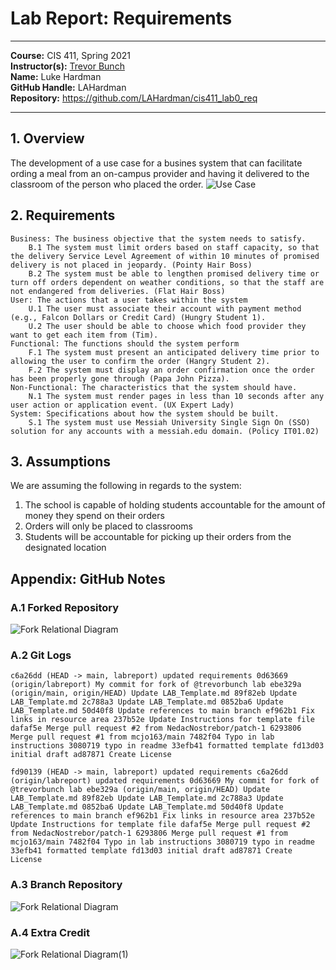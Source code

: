 # Lab Report: Requirements
___
**Course:** CIS 411, Spring 2021  
**Instructor(s):** [Trevor Bunch](https://github.com/trevordbunch)  
**Name:** Luke Hardman  
**GitHub Handle:** LAHardman  
**Repository:** https://github.com/LAHardman/cis411_lab0_req
___

## 1. Overview
The development of a use case for a busines system that can facilitate ording a meal from an on-campus provider and having it delivered to the classroom of the person who placed the order.
![Use Case](https://user-images.githubusercontent.com/122503446/215306052-6d396df2-aa79-44cd-8ed8-8b6854e1c268.png)
## 2. Requirements

    Business: The business objective that the system needs to satisfy.
        B.1 The system must limit orders based on staff capacity, so that the delivery Service Level Agreement of within 10 minutes of promised delivery is not placed in jeopardy. (Pointy Hair Boss)
        B.2 The system must be able to lengthen promised delivery time or turn off orders dependent on weather conditions, so that the staff are not endangered from deliveries. (Flat Hair Boss)
    User: The actions that a user takes within the system
        U.1 The user must associate their account with payment method (e.g., Falcon Dollars or Credit Card) (Hungry Student 1).
        U.2 The user should be able to choose which food provider they want to get each item from (Tim).
    Functional: The functions should the system perform
        F.1 The system must present an anticipated delivery time prior to allowing the user to confirm the order (Hangry Student 2).
        F.2 The system must display an order confirmation once the order has been properly gone through (Papa John Pizza).
    Non-Functional: The characteristics that the system should have.
        N.1 The system must render pages in less than 10 seconds after any user action or application event. (UX Expert Lady)
    System: Specifications about how the system should be built.
        S.1 The system must use Messiah University Single Sign On (SSO) solution for any accounts with a messiah.edu domain. (Policy IT01.02)


## 3. Assumptions
We are assuming the following in regards to the system:
1. The school is capable of holding students accountable for the amount of money they spend on their orders
2. Orders will only be placed to classrooms
3. Students will be accountable for picking up their orders from the designated location

## Appendix: GitHub Notes

### A.1 Forked Repository
![Fork Relational Diagram](https://user-images.githubusercontent.com/122503446/212914533-28d32c2c-e447-44a0-be18-888821ece583.png)
### A.2 Git Logs
`c6a26dd (HEAD -> main, labreport) updated requirements
0d63669 (origin/labreport) My commit for fork of @trevorbunch lab
ebe329a (origin/main, origin/HEAD) Update LAB_Template.md
89f82eb Update LAB_Template.md
2c788a3 Update LAB_Template.md
0852ba6 Update LAB_Template.md
50d40f8 Update references to main branch
ef962b1 Fix links in resource area
237b52e Update Instructions for template file
dafaf5e Merge pull request #2 from NedacNostrebor/patch-1
6293806 Merge pull request #1 from mcjo163/main
7482f04 Typo in lab instructions
3080719 typo in readme
33efb41 formatted template
fd13d03 initial draft
ad87871 Create License`

`fd90139 (HEAD -> main, labreport) updated requirements
c6a26dd (origin/labreport) updated requirements
0d63669 My commit for fork of @trevorbunch lab
ebe329a (origin/main, origin/HEAD) Update LAB_Template.md
89f82eb Update LAB_Template.md
2c788a3 Update LAB_Template.md
0852ba6 Update LAB_Template.md
50d40f8 Update references to main branch
ef962b1 Fix links in resource area
237b52e Update Instructions for template file
dafaf5e Merge pull request #2 from NedacNostrebor/patch-1
6293806 Merge pull request #1 from mcjo163/main
7482f04 Typo in lab instructions
3080719 typo in readme
33efb41 formatted template
fd13d03 initial draft
ad87871 Create License`

### A.3 Branch Repository
![Fork Relational Diagram](https://user-images.githubusercontent.com/122503446/215306037-b0bd0a1b-031a-49b0-bf9d-0002ad2eb536.png)
### A.4 Extra Credit
![Fork Relational Diagram(1)](https://user-images.githubusercontent.com/122503446/215306324-f9e33215-eb22-40ce-bc32-b8bf85a9fd3e.png)

